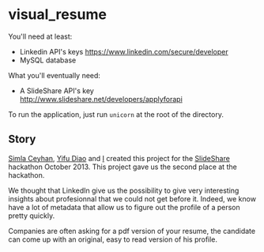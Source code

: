 visual_resume
=============

You'll need at least: 

- Linkedin API's keys https://www.linkedin.com/secure/developer
- MySQL database

What you'll eventually need:

- A SlideShare API's key http://www.slideshare.net/developers/applyforapi

To run the application, just run `unicorn` at the root of the directory.

Story
-----

[Simla Ceyhan](www.linkedin.com/in/simla), [Yifu Diao](http://www.linkedin.com/in/yifudiao) and [I](http://www.linkedin.com/in/sylvainkalache) created this project for the [SlideShare](http://www.slideshare.net/) hackathon October 2013. This project gave us the second place at the hackathon.

We thought that LinkedIn give us the possibility to give very interesting insights about profesionnal that we could not get before it. Indeed, we know have a lot of metadata that allow us to figure out the profile of a person pretty quickly.

Companies are often asking for a pdf version of your resume, the candidate can come up with an original, easy to read version of his profile.